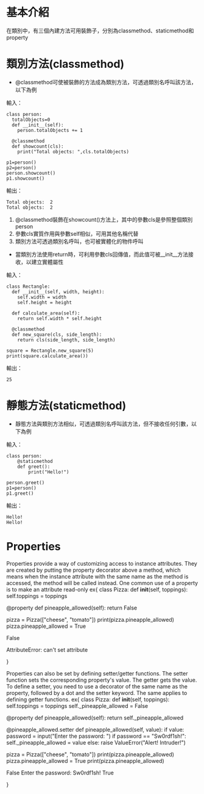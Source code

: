 # 基本介紹

在類別中，有三個內建方法可用裝飾子，分別為classmethod、staticmethod和property

# 類別方法(classmethod)

* @classmethod可使被裝飾的方法成為類別方法，可透過類別名呼叫該方法，以下為例

輸入：

    class person:
      totalObjects=0
      def __init__(self):
        person.totalObjects += 1

      @classmethod
      def showcount(cls):
        print("Total objects: ",cls.totalObjects)

    p1=person()
    p2=person()
    person.showcount()
    p1.showcount()

輸出：

    Total objects:  2
    Total objects:  2

1. @classmethod裝飾在showcount()方法上，其中的參數cls是參照整個類別person
2. 參數cls實質作用與參數self相似，可用其他名稱代替
3. 類別方法可透過類別名呼叫，也可被實體化的物件呼叫

* 當類別方法使用return時，可利用參數cls回傳值，而此值可被__init__方法接收，以建立實體屬性

輸入：

    class Rectangle:
      def __init__(self, width, height):
        self.width = width
        self.height = height

      def calculate_area(self):
        return self.width * self.height

      @classmethod
      def new_square(cls, side_length):
        return cls(side_length, side_length)

    square = Rectangle.new_square(5)
    print(square.calculate_area())

輸出：

    25

# 靜態方法(staticmethod)

* 靜態方法與類別方法相似，可透過類別名呼叫該方法，但不接收任何引數，以下為例

輸入：

    class person:
        @staticmethod
        def greet():
            print("Hello!")

    person.greet()
    p1=person()
    p1.greet()

輸出：

    Hello!
    Hello!

# Properties

Properties provide a way of customizing access to instance attributes. 
They are created by putting the property decorator above a method, which means when the instance attribute with the same name as the method is accessed, the method will be called instead. 
One common use of a property is to make an attribute read-only
ex{
class Pizza:
  def __init__(self, toppings):
    self.toppings = toppings
    
  @property
  def pineapple_allowed(self):
    return False

pizza = Pizza(["cheese", "tomato"])
print(pizza.pineapple_allowed)
pizza.pineapple_allowed = True
>>>
False

AttributeError: can't set attribute
>>>
}

Properties can also be set by defining setter/getter functions.
The setter function sets the corresponding property's value.
The getter gets the value.
To define a setter, you need to use a decorator of the same name as the property, followed by a dot and the setter keyword.
The same applies to defining getter functions.
ex{
class Pizza:
  def __init__(self, toppings):
    self.toppings = toppings
    self._pineapple_allowed = False

  @property
  def pineapple_allowed(self):
    return self._pineapple_allowed

  @pineapple_allowed.setter
  def pineapple_allowed(self, value):
    if value:
      password = input("Enter the password: ")
      if password == "Sw0rdf1sh!":
        self._pineapple_allowed = value
      else:
        raise ValueError("Alert! Intruder!")

pizza = Pizza(["cheese", "tomato"])
print(pizza.pineapple_allowed)
pizza.pineapple_allowed = True
print(pizza.pineapple_allowed)
>>>
False
Enter the password: Sw0rdf1sh!
True
>>>
}

